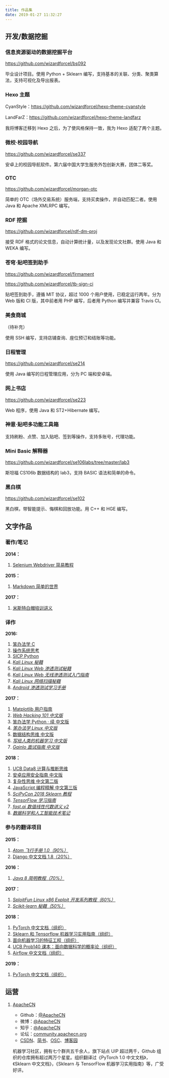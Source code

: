 ```yaml
---
title: 作品集
date: 2019-01-27 11:32:27
---
```


## 开发/数据挖掘

### 信息资源驱动的数据挖掘平台

<https://github.com/wizardforcel/bs092>

毕业设计项目。使用 Python + Sklearn 编写，支持基本的关联、分类、聚类算法，支持可视化及导出报表。

### Hexo 主题

CyanStyle：<https://github.com/wizardforcel/hexo-theme-cyanstyle>

LandFarZ：<https://github.com/wizardforcel/hexo-theme-landfarz>

我将博客迁移到 Hexo 之后，为了使风格保持一致，我为 Hexo 适配了两个主题。

### 微校·校园导航

<https://github.com/wizardforcel/se337>

安卓上的校园导航软件。第六届中国大学生服务外包创新大赛，团体二等奖。

### OTC

<https://github.com/wizardforcel/morgan-otc>

简单的 OTC（场外交易系统）服务端，支持买卖操作，并自动匹配二者。使用 Java 和 Apache XMLRPC 编写。

### RDF 挖掘

<https://github.com/wizardforcel/rdf-dm-proj>

接受 RDF 格式的论文信息，自动计算统计量，以及发现论文社群。使用 Java 和 WEKA 编写。

### 苍穹·贴吧签到助手

<https://github.com/wizardforcel/firmament>

<https://github.com/wizardforcel/tb-sign-ci>

贴吧签到助手，遵循 MIT 协议，超过 1000 个用户使用，已稳定运行两年。分为 Web 版和 CI 版，其中前者用 PHP 编写，后者用 Python 编写并兼容 Travis CI。

### 美食商城

（待补充）

使用 SSH 编写，支持店铺查询、座位预订和结账等功能。

### 日程管理

<https://github.com/wizardforcel/se214>

使用 Java 编写的日程管理应用，分为 PC 端和安卓端。

### 网上书店

<https://github.com/wizardforcel/se223>

Web 程序，使用 Java 和 ST2+Hibernate 编写。

### 神意·贴吧多功能工具箱

支持刷粉、点赞、加入贴吧、签到等操作，支持多账号，代理功能。

### Mini Basic 解释器

<https://github.com/wizardforcel/se106labs/tree/master/lab3>

斯坦福 CS106b 数据结构的 lab3，支持 BASIC 语法和简单的命令。

### 黑白棋

<https://github.com/wizardforcel/se102>

黑白棋，带智能提示、悔棋和回放功能。用 C++ 和 HGE 编写。

## 文字作品

### 著作/笔记

**2014：**

1.  [Selenium Webdriver 简易教程](https://www.gitbook.com/book/wizardforcel/selenium-webdriver-simple-tutorial/details)

**2015：**

1.  [Markdown 简单的世界](https://github.com/wizardforcel/markdown-simple-world)

**2017：**

1.  [米斯特白帽培训讲义](https://github.com/wizardforcel/mst-sec-lecture-notes)

### 译作

**2016:**

1.  [笨办法学 C](https://github.com/wizardforcel/lcthw-zh)
1.  [操作系统思考](https://github.com/wizardforcel/think-os-zh)
1.  [SICP Python](https://github.com/wizardforcel/sicp-py-zh)
1.  [*Kali Linux 秘籍*](http://git.oschina.net/wizardforcel/kali-linux-cookbook-zh)
1.  [*Kali Linux Web 渗透测试秘籍*](http://git.oschina.net/wizardforcel/kali-linux-web-pentest-cookbook-zh)
1.  [*Kali Linux Web 无线渗透测试入门指南*](http://git.oschina.net/wizardforcel/kali-linux-wireless-pentest)
1.  [*Kali Linux 网络扫描秘籍*](http://git.oschina.net/wizardforcel/kali-linux-network-scanning-cookbook-zh)
1.  [*Android 渗透测试学习手册*](http://git.oschina.net/wizardforcel/lpad-zh)

**2017：**

1.  [Matplotlib 用户指南](https://github.com/wizardforcel/matplotlib-user-guide-zh)
1.  [*Web Hacking 101 中文版*](https://github.com/wizardforcel/web-hacking-101-zh)
1.  [笨办法学 Python · 续 中文版](https://git.oschina.net/wizardforcel/lmpythw-zh)
1.  [*笨办法学 Linux 中文版*](https://github.com/wizardforcel/llthw-zh)
1.  [数据结构思维 中文版](https://github.com/wizardforcel/think-dast-zh)
1.  [*写给人类的机器学习 中文版*](https://github.com/Kivy-CN/ml-for-humans-zh)
1.  [*Gainlo 面试指南 中文版*](https://github.com/wizardforcel/gainlo-interview-guide-zh)

**2018：**

1.  [UCB Data8 计算与推断思维](https://github.com/Kivy-CN/data8-textbook-zh)
1.  [安卓应用安全指南 中文版](https://github.com/wizardforcel/android-app-sec-guidebook-zh)
1.  [复杂性思维 中文第二版](https://github.com/Kivy-CN/think-comp-2e-zh)
1.  [JavaScript 编程精解 中文第三版](https://github.com/wizardforcel/eloquent-js-3e-zh)
1.  [*SciPyCon 2018 Sklearn 教程*](https://github.com/apachecn/scipycon-2018-sklearn-tut-zh)
1.  [*TensorFlow 学习指南*](https://github.com/apachecn/learning-tf-zh)
1.  [*fast.ai 数值线性代数讲义 v2*](https://github.com/apachecn/fastai-num-linalg-v2-zh)
1.  [*数据科学和人工智能技术笔记*](https://github.com/apachecn/ds-ai-tech-notes)

### 参与的翻译项目

**2015：**

1.  [*Atom 飞行手册 1.0（90%）*](https://www.gitbook.com/book/wizardforcel/atom-flight-manual-zh-cn/details)
1.  [Django 中文文档 1.8（20%）](http://python.usyiyi.cn/django/index.html)

**2016：**

1.  [*Java 8 简明教程（70%）*](https://github.com/wizardforcel/modern-java-zh)

**2017：**

1.  [*SploitFun Linux x86 Exploit 开发系列教程（60%）*](https://github.com/wizardforcel/sploitfun-linux-x86-exp-tut-zh)
1.  [*Scikit-learn 秘籍（50%）*](http://git.oschina.net/wizardforcel/sklearn-cb)

**2018：**

1.  [PyTorch 中文文档（组织）](https://github.com/apachecn/pytorch-doc-zh)
1.  [Sklearn 和 Tensorflow 机器学习实用指南（组织）](https://github.com/apachecn/hands_on_Ml_with_Sklearn_and_TF)
1.  [面向机器学习的特征工程（组织）](https://github.com/apachecn/feature-engineering-for-ml-zh)
1.  [UCB Prob140 课本：面向数据科学的概率论（组织）](https://github.com/apachecn/prob140-textbook-zh)
1.  [Airflow 中文文档（组织）](https://github.com/apachecn/airflow-doc-zh)

**2019：**

1.  [PyTorch 中文文档（组织）](https://github.com/apachecn/pytorch-doc-zh)

## 运营

1.  [ApacheCN](https://www.apachecn.org/)

    +   Github：[@ApacheCN](https://github.com/apachecn)
    +   微博：[@ApacheCN](https://weibo.com/u/6326715527)
    +   知乎：[@ApacheCN](https://www.zhihu.com/people/apachecn)
    +   论坛：[community.apachecn.org](https://community.apachecn.org)
    +   [CSDN](https://blog.csdn.net/wizardforcel/article/category/8437073)、[简书](https://www.jianshu.com/c/4ee721d0c474)、[OSC](https://my.oschina.net/repine/)、[博客园](https://www.cnblogs.com/wizardforcel/category/1352397.html)

    机器学习社区，拥有七个群共五千余人，旗下站点 UIP 超过两千，Github 组织的仓库拥有超过两万个星星。组织翻译过《PyTorch 1.0 中文文档》，《Sklearn 中文文档》，《Sklearn 与 TensorFlow 机器学习实用指南》等，广受好评。
